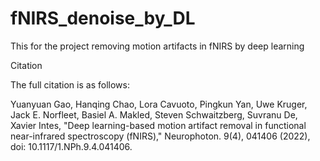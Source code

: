 # fNIRS_denoise_by_DL
This for the project removing motion artifacts in fNIRS by deep learning

Citation

The full citation is as follows:

Yuanyuan Gao, Hanqing Chao, Lora Cavuoto, Pingkun Yan, Uwe Kruger, Jack E. Norfleet, Basiel A. Makled, Steven Schwaitzberg, Suvranu De, Xavier Intes, "Deep learning-based motion artifact removal in functional near-infrared spectroscopy (fNIRS)," Neurophoton. 9(4), 041406 (2022), doi: 10.1117/1.NPh.9.4.041406.
